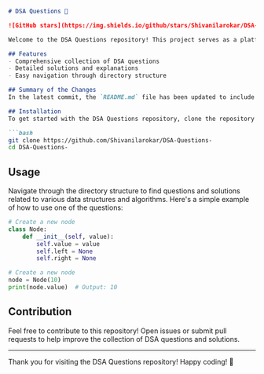 ```markdown
# DSA Questions 🚀

![GitHub stars](https://img.shields.io/github/stars/Shivanilarokar/DSA-Questions-?style=social) ![Forks](https://img.shields.io/github/forks/Shivanilarokar/DSA-Questions-?style=social)

Welcome to the DSA Questions repository! This project serves as a platform for developers and learners to practice and enhance their skills in Data Structures and Algorithms (DSA). This repository is designed to help you improve your understanding of various data structures and algorithms through a collection of questions and solutions.

## Features
- Comprehensive collection of DSA questions
- Detailed solutions and explanations
- Easy navigation through directory structure

## Summary of the Changes
In the latest commit, the `README.md` file has been updated to include a new section that highlights the features of the repository, making it easier for users to understand what they can expect. Additionally, some formatting adjustments were made for improved readability.

## Installation
To get started with the DSA Questions repository, clone the repository and install any necessary dependencies:

```bash
git clone https://github.com/Shivanilarokar/DSA-Questions-
cd DSA-Questions-
```

## Usage
Navigate through the directory structure to find questions and solutions related to various data structures and algorithms. Here's a simple example of how to use one of the questions:

```python
# Create a new node
class Node:
    def __init__(self, value):
        self.value = value
        self.left = None
        self.right = None

# Create a new node
node = Node(10)
print(node.value)  # Output: 10
```

## Contribution
Feel free to contribute to this repository! Open issues or submit pull requests to help improve the collection of DSA questions and solutions.

---

Thank you for visiting the DSA Questions repository! Happy coding! 🎉
```